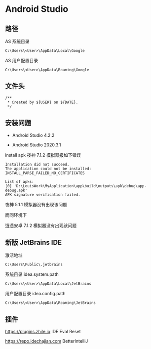 
# Android Studio
## 路径
AS 系统目录 
```
C:\Users\<User>\AppData\Local\Google
```

AS 用户配置目录
```
C:\Users\<User>\AppData\Roaming\Google
```

## 文件头
```
/**
 * Created by ${USER} on ${DATE}.
 */
```




## 安装问题

- Android Studio 4.2.2 

- Android Studio 2020.3.1

 install apk 夜神 7.1.2  模拟器报如下错误

```shell
Installation did not succeed.
The application could not be installed: INSTALL_PARSE_FAILED_NO_CERTIFICATES

List of apks:
[0] 'D:\LouisWork\MyApplication\app\build\outputs\apk\debug\app-debug.apk'
APK signature verification failed.
```

夜神 5.1.1  模拟器没有出现该问题

而同环境下

逍遥安卓 7.1.2  模拟器没有出现该问题



## 新版 JetBrains IDE 
激活地址
```
C:\Users\Public\.jetbrains
```

系统目录   idea.system.path
```
C:\Users\<User>\AppData\Local\JetBrains
```

用户配置目录 idea.config.path 
```
C:\Users\<User>\AppData\Roaming\JetBrains
```


## 插件

https://plugins.zhile.io
IDE Eval Reset

https://repo.idechajian.com
BetterIntelliJ

